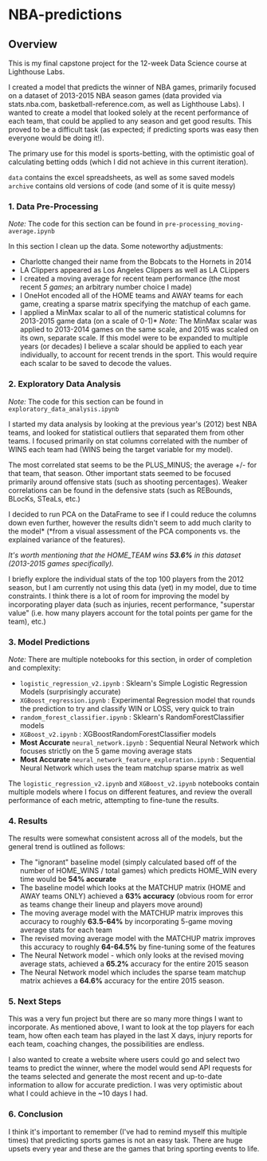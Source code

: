 # NBA-predictions

## Overview

This is my final capstone project for the 12-week Data Science course at Lighthouse Labs. 

I created a model that predicts the winner of NBA games, primarily focused on a dataset of 2013-2015 NBA season games (data provided via stats.nba.com, basketball-reference.com, as well as Lighthouse Labs). I wanted to create a model that looked solely at the recent performance of each team, that could be applied to any season and get good results. This proved to be a difficult task (as expected; if predicting sports was easy then everyone would be doing it!).

The primary use for this model is sports-betting, with the optimistic goal of calculating betting odds (which I did not achieve in this current iteration).

`data` contains the excel spreadsheets, as well as some saved models
`archive` contains old versions of code (and some of it is quite messy)

### 1. Data Pre-Processing
*Note:* The code for this section can be found in `pre-processing_moving-average.ipynb`

In this section I clean up the data. Some noteworthy adjustments:
- Charlotte changed their name from the Bobcats to the Hornets in 2014
- LA Clippers appeared as Los Angeles Clippers as well as LA CLippers
- I created a moving average for recent team performance (the most recent *5 games*; an arbitrary number choice I made)
- I OneHot encoded all of the HOME teams and AWAY teams for each game, creating a sparse matrix specifying the matchup of each game.
- I applied a MinMax scalar to all of the numeric statistical columns for 2013-2015 game data (on a scale of 0-1)*
  *Note:* The MinMax scalar was applied to 2013-2014 games on the same scale, and 2015 was scaled on its own, separate scale. If this model were to be expanded to multiple years (or decades) I believe a scalar should be applied to each year individually, to account for recent trends in the sport. This would require each scalar to be saved to decode the values.

### 2. Exploratory Data Analysis
*Note:* The code for this section can be found in `exploratory_data_analysis.ipynb`

I started my data analysis by looking at the previous year's (2012) best NBA teams, and looked for statistical outliers that separated them from other teams. I focused primarily on stat columns correlated with the number of WINS each team had (WINS being the target variable for my model).

The most correlated stat seems to be the PLUS_MINUS; the average +/- for that team, that season. Other important stats seemed to be focused primarily around offensive stats (such as shooting percentages). Weaker correlations can be found in the defensive stats (such as REBounds, BLocKs, STeaLs, etc.)

I decided to run PCA on the DataFrame to see if I could reduce the columns down even further, however the results didn't seem to add much clarity to the model* (*from a visual assessment of the PCA components vs. the explained variance of the features).

*It's worth mentioning that the HOME_TEAM wins **53.6%** in this dataset (2013-2015 games specifically).*

I briefly explore the individual stats of the top 100 players from the 2012 season, but I am currently not using this data (yet) in my model, due to time constraints. I think there is a lot of room for improving the model by incorporating player data (such as injuries, recent performance, "superstar value" (i.e. how many players account for the total points per game for the team), etc.)

### 3. Model Predictions
*Note:* There are multiple notebooks for this section, in order of completion and complexity:
- `logistic_regression_v2.ipynb` : Sklearn's Simple Logistic Regression Models (surprisingly accurate)
- `XGBoost_regression.ipynb` : Experimental Regression model that rounds the prediction to try and classify WIN or LOSS, very quick to train
- `random_forest_classifier.ipynb` : Sklearn's RandomForestClassifier models
- `XGBoost_v2.ipynb` : XGBoostRandomForestClassifier models 
- **Most Accurate** `neural_network.ipynb` : Sequential Neural Network which focuses strictly on the 5 game moving average stats
- **Most Accurate** `neural_network_feature_exploration.ipynb` : Sequential Neural Network which uses the team matchup sparse matrix as well

The `logistic_regression_v2.ipynb` and `XGBoost_v2.ipynb` notebooks contain multiple models where I focus on different features, and review the overall performance of each metric, attempting to fine-tune the results.

### 4. Results
The results were somewhat consistent across all of the models, but the general trend is outlined as follows:
- The "ignorant" baseline model (simply calculated based off of the number of HOME_WINS / total games) which predicts HOME_WIN every time would be **54% accurate**
- The baseline model which looks at the MATCHUP matrix (HOME and AWAY teams ONLY) achieved a **63% accuracy** (obvious room for error as teams change their lineup and players move around)
- The moving average model with the MATCHUP matrix improves this accuracy to roughly **63.5-64%** by incorporating 5-game moving average stats for each team
- The revised moving average model with the MATCHUP matrix improves this accuracy to roughly **64-64.5%** by fine-tuning some of the features
- The Neural Network model - which only looks at the revised moving average stats, achieved a **65.2%** accuracy for the entire 2015 season
- The Neural Network model which includes the sparse team matchup matrix achieves a **64.6%** accuracy for the entire 2015 season.

### 5. Next Steps
This was a very fun project but there are so many more things I want to incorporate. As mentioned above, I want to look at the top players for each team, how often each team has played in the last X days, injury reports for each team, coaching changes, the possibilities are endless.

I also wanted to create a website where users could go and select two teams to predict the winner, where the model would send API requests for the teams selected and generate the most recent and up-to-date information to allow for accurate prediction. I was very optimistic about what I could achieve in the ~10 days I had.

### 6. Conclusion
I think it's important to remember (I've had to remind myself this multiple times) that predicting sports games is not an easy task. There are huge upsets every year and these are the games that bring sporting events to life. 
